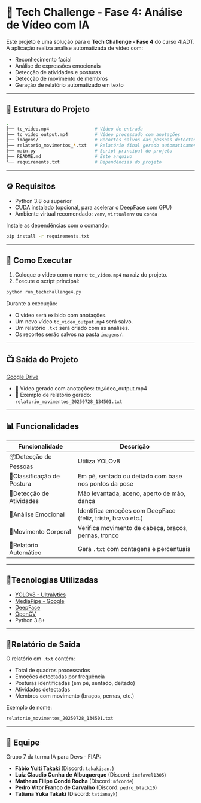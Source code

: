 # 🤖 Tech Challenge - Fase 4: Análise de Vídeo com IA

Este projeto é uma solução para o **Tech Challenge - Fase 4** do curso 4IADT. A aplicação realiza análise automatizada de vídeo com:

- Reconhecimento facial
- Análise de expressões emocionais
- Detecção de atividades e posturas
- Detecção de movimento de membros
- Geração de relatório automatizado em texto

---

## 📂 Estrutura do Projeto

```bash
.
├── tc_video.mp4                 # Vídeo de entrada
├── tc_video_output.mp4          # Vídeo processado com anotações
├── imagens/                     # Recortes salvos das pessoas detectadas
├── relatorio_movimentos_*.txt   # Relatório final gerado automaticamente
├── main.py                      # Script principal do projeto
├── README.md                    # Este arquivo
└── requirements.txt             # Dependências do projeto
```

---

## ⚙️ Requisitos

- Python 3.8 ou superior
- CUDA instalado (opcional, para acelerar o DeepFace com GPU)
- Ambiente virtual recomendado: `venv`, `virtualenv` ou `conda`

Instale as dependências com o comando:

```bash
pip install -r requirements.txt
```

---

## 🚀 Como Executar

1. Coloque o vídeo com o nome `tc_video.mp4` na raiz do projeto.
2. Execute o script principal:

```bash
python run_techchallange4.py
```

Durante a execução:

- O vídeo será exibido com anotações.
- Um novo vídeo `tc_video_output.mp4` será salvo.
- Um relatório `.txt` será criado com as análises.
- Os recortes serão salvos na pasta `imagens/`.

---

## 📺 Saída do Projeto

[Google Drive](https://drive.google.com/file/d/1JDq2ZwYoOLiY6hA07gZlj9eR357X8RkP/view?usp=sharing)
- 🎥 Vídeo gerado com anotações: tc_video_output.mp4 
- 📄 Exemplo de relatório gerado: `relatorio_movimentos_20250728_134501.txt`

---

## 📊 Funcionalidades

| Funcionalidade               | Descrição                                                   |
| ---------------------------- | ------------------------------------------------------------- |
| 📦Detecção de Pessoas      | Utiliza YOLOv8                                                |
| 🧍Classificação de Postura | Em pé, sentado ou deitado com base nos pontos da pose        |
| 👋Detecção de Atividades   | Mão levantada, aceno, aperto de mão, dança                 |
| 🧠Análise Emocional         | Identifica emoções com DeepFace (feliz, triste, bravo etc.) |
| 🦿Movimento Corporal         | Verifica movimento de cabeça, braços, pernas, tronco        |
| 📄Relatório Automático     | Gera `.txt` com contagens e percentuais                     |

---

## 🧠Tecnologias Utilizadas

- [YOLOv8 - Ultralytics](https://github.com/ultralytics/ultralytics)
- [MediaPipe - Google](https://google.github.io/mediapipe/)
- [DeepFace](https://github.com/serengil/deepface)
- [OpenCV](https://opencv.org/)
- Python 3.8+

---

## 📄Relatório de Saída

O relatório em `.txt` contém:

- Total de quadros processados
- Emoções detectadas por frequência
- Posturas identificadas (em pé, sentado, deitado)
- Atividades detectadas
- Membros com movimento (braços, pernas, etc.)

Exemplo de nome: 

```
relatorio_movimentos_20250728_134501.txt
```

---

## 👥 Equipe

Grupo 7 da turma IA para Devs - FIAP:

* **Fábio Yuiti Takaki** (Discord: `takakisan.`)
* **Luiz Claudio Cunha de Albuquerque** (Discord: `inefavel1305`)
* **Matheus Filipe Condé Rocha** (Discord: `mfconde`)
* **Pedro Vitor Franco de Carvalho** (Discord: `pedro_black10`)
* **Tatiana Yuka Takaki** (Discord: `tatianayk`)
